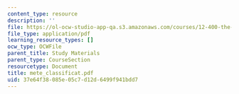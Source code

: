 ```yaml
---
content_type: resource
description: ''
file: https://ol-ocw-studio-app-qa.s3.amazonaws.com/courses/12-400-the-solar-system-spring-2006/37e64f38085e05c7d12d6499f941bdd7_mete_classificat.pdf
file_type: application/pdf
learning_resource_types: []
ocw_type: OCWFile
parent_title: Study Materials
parent_type: CourseSection
resourcetype: Document
title: mete_classificat.pdf
uid: 37e64f38-085e-05c7-d12d-6499f941bdd7
---
```

